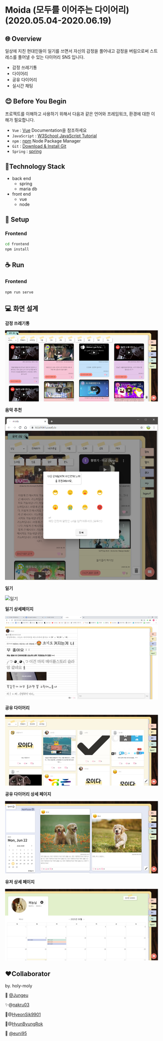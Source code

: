 # Moida (모두를 이어주는 다이어리)(2020.05.04-2020.06.19)


## 🌐 Overview

일상에 지친 현대인들이 일기를 쓰면서 자신의 감정을 풀어내고 감정을 버림으로써 스트레스를 풀어낼 수 있는 다이어리 SNS 입니다.

- 감정 쓰레기통
- 다이어리
- 공유 다이어리
- 실시간 채팅


## 😊 Before You Begin

프로젝트를 이해하고 사용하기 위해서 다음과 같은 언어와 프레임워크, 환경에 대한 이해가 필요합니다.
- `Vue` : [Vue](https://vuejs.org/) Documentation을 참조하세요
- `JavaScript` : [W3School JavaScript Tutorial](https://www.w3schools.com/js/)
- `npm` : [npm](https://www.npmjs.com/) Node Package Manager
- `Git` : [Download & Install Git](https://git-scm.com/downloads)
- `Spring` : [spring](https://spring.io/)

## 🥢Technology Stack

- back end
  - spring
  - maria db
- front end
  - vue
  - node


## 📌 Setup

### Frontend
```sh
cd frontend
npm install
```

## ☕ Run

### Frontend
```sh
npm run serve
```

## 💻 화면 설계

**감정 쓰레기통**

![감정 쓰레기통](https://github.com/JungeunKwon/moida/blob/master/MainImage/KakaoTalk_20200916_154308031.png?raw=true)

**음악 추천**

![음악 추천](https://github.com/JungeunKwon/moida/blob/master/MainImage/KakaoTalk_20200609_095136290.png?raw=true)

**일기**

![일기](https://moida-image-bucket.s3.ap-northeast-2.amazonaws.com/diary/ars2424%40naver.com/a1270c43-9361-4fbf-91e1-a48bc5b4312d.jpg)

**일기 상세페이지**

![일기상세](https://github.com/JungeunKwon/moida/blob/master/MainImage/KakaoTalk_20200605_231624893.png?raw=true)

**공유 다이어리**

![공다](https://github.com/JungeunKwon/moida/blob/master/MainImage/KakaoTalk_20200916_154312998.png?raw=true)

**공유 다이어리 상세 페이지**

![공다 상세](https://github.com/JungeunKwon/moida/blob/master/MainImage/KakaoTalk_20200916_154315953.png?raw=true)

**유저 상세 페이지**

![유저 상세](https://github.com/JungeunKwon/moida/blob/master/MainImage/68747470733a2f2f6d6f6964612d696d6167652d6275636b65742e73332e61702d6e6f727468656173742d322e616d617a6f6e6177732e636f6d2f64696172792f617273323432342534306e617665722e636f6d2f61306134656565332d353264372d346166302d3931333.png?raw=true)


## ❤️Collaborator
by. holy-moly

🍺 [@Jungeu](https://github.com/JungeunKwon)

✨@[nakru03](https://github.com/nakru03)

🤔@[HyeonSik9901](https://gitlab.com/HyeonSik9901)

🍰@[HyunByungRok](https://github.com/HyunByungRok)

🐬 [@euni95](https://github.com/euni95)